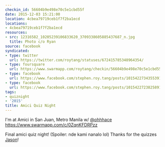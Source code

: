 ```yaml
---
checkin_id: 56604b9e498e70c5e1cbd55f
date: 2015-12-03 15:21:00
location: 4cbea79719ceb1f7f2ba1ecd
locations:
- 4cbea79719ceb1f7f2ba1ecd
resources:
- src: 12316582_10205239106833620_3709338605885437687_n.jpg
  title: Photo c/o Ryan
source: facebook
syndicated:
- type: twitter
  url: https://twitter.com/roytang/statuses/672415785348964354/
- type: foursquare
  url: https://www.swarmapp.com/roytang/checkin/56604b9e498e70c5e1cbd55f
- type: facebook
  url: https://www.facebook.com/stephen.roy.tang/posts/10154227343553912
- type: facebook
  url: https://www.facebook.com/stephen.roy.tang/posts/10154227238258912
tags:
- quiznight
- '2015'
title: Amici Quiz Night
---
```


I'm at Amici in San Juan, Metro Manila w/ [@ohhhace](https://twitter.com/ohhhace/) https://www.swarmapp.com/c/0ZqnKFDRPzz

Final amici quiz night! (Spoiler: nde kami nanalo lol) Thanks for the quizzes [Jason](https://www.facebook.com/570081319)!